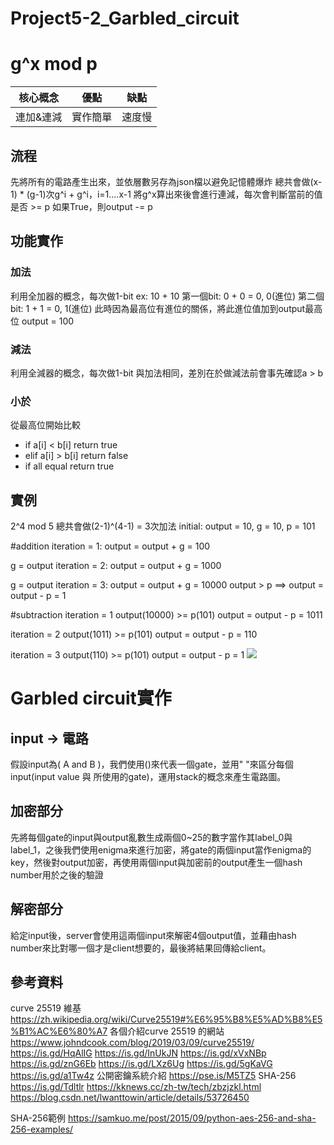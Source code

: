 # Project5-2_Garbled_circuit
# g^x mod p


|核心概念 | 優點 | 缺點 |
| -------- | -------- | -------- |
| 連加&連減     | 實作簡單     | 速度慢     |
## 流程
先將所有的電路產生出來，並依層數另存為json檔以避免記憶體爆炸
總共會做(x-1) * (g-1)次g^i + g^i，i=1....x-1
將g^x算出來後會進行連減，每次會判斷當前的值是否 >= p
如果True，則output -= p
## 功能實作
### 加法
利用全加器的概念，每次做1-bit
ex:
10 + 10
第一個bit: 0 + 0 = 0, 0(進位)
第二個bit: 1 + 1 = 0, 1(進位)
此時因為最高位有進位的關係，將此進位值加到output最高位
output = 100

### 減法
利用全減器的概念，每次做1-bit
與加法相同，差別在於做減法前會事先確認a > b
### 小於
從最高位開始比較
* if a[i] < b[i] 
return true
* elif a[i] > b[i] 
return false
* if all equal 
return true

## 實例
2^4 mod 5
總共會做(2-1)^(4-1) = 3次加法 
initial: output = 10, g = 10, p = 101

#addition
iteration = 1:
output = output + g = 100

g = output
iteration = 2:
output = output + g = 1000

g = output
iteration = 3:
output = output + g = 10000
output > p ==> output = output - p = 1

#subtraction
iteration = 1
output(10000) >= p(101)
output = output - p = 1011

iteration = 2
output(1011) >= p(101)
output = output - p = 110

iteration = 3
output(110) >= p(101)
output = output - p = 1
![](https://i.imgur.com/ugSrYDd.png)


# Garbled circuit實作
## input -> 電路
假設input為( A and B )，我們使用()來代表一個gate，並用" "來區分每個input(input value 與 所使用的gate)，運用stack的概念來產生電路圖。
## 加密部分
先將每個gate的input與output亂數生成兩個0~25的數字當作其label_0與label_1，之後我們使用enigma來進行加密，將gate的兩個input當作enigma的key，然後對output加密，再使用兩個input與加密前的output產生一個hash number用於之後的驗證
## 解密部分
給定input後，server會使用這兩個input來解密4個output值，並藉由hash number來比對哪一個才是client想要的，最後將結果回傳給client。


## 參考資料
curve 25519 維基
https://zh.wikipedia.org/wiki/Curve25519#%E6%95%B8%E5%AD%B8%E5%B1%AC%E6%80%A7
各個介紹curve 25519 的網站
https://www.johndcook.com/blog/2019/03/09/curve25519/
https://is.gd/HqAlIG
https://is.gd/InUkJN
https://is.gd/xVxNBp
https://is.gd/znG6Eb
https://is.gd/LXz6Ug
https://is.gd/5gKaVG
https://is.gd/a1Tw4z
公開密鑰系統介紹
https://pse.is/M5TZ5
SHA-256
https://is.gd/Tdltlr
https://kknews.cc/zh-tw/tech/zbzjzkl.html
https://blog.csdn.net/lwanttowin/article/details/53726450

SHA-256範例
https://samkuo.me/post/2015/09/python-aes-256-and-sha-256-examples/
